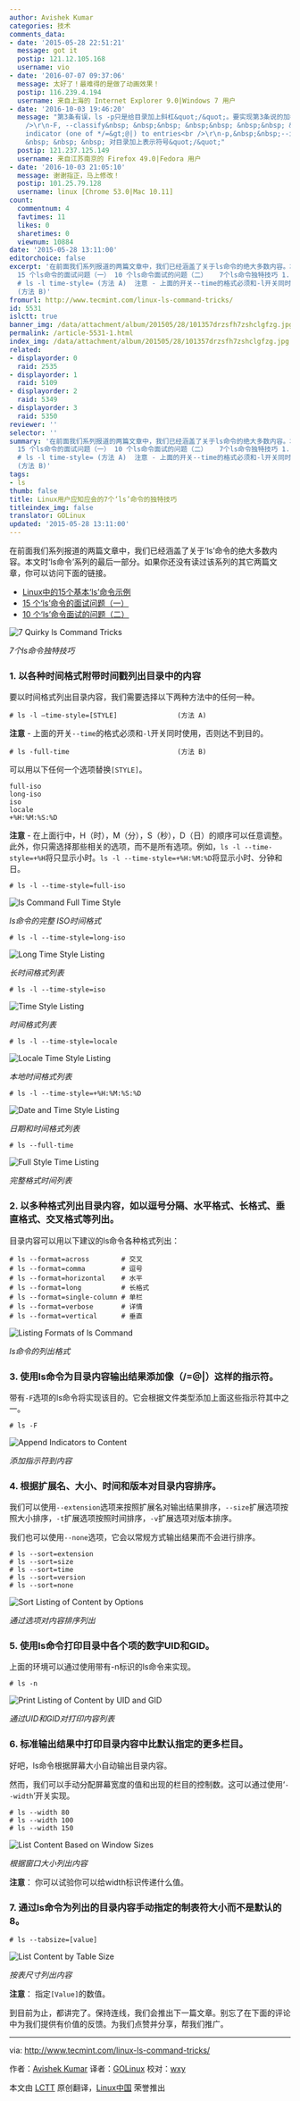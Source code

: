 ```yaml
---
author: Avishek Kumar
categories: 技术
comments_data:
- date: '2015-05-28 22:51:21'
  message: got it
  postip: 121.12.105.168
  username: vio
- date: '2016-07-07 09:37:06'
  message: 太好了！最难得的是做了动画效果！
  postip: 116.239.4.194
  username: 来自上海的 Internet Explorer 9.0|Windows 7 用户
- date: '2016-10-03 19:46:20'
  message: "第3条有误，ls -p只是给目录加上斜杠&quot;/&quot;。要实现第3条说的加各种符号应该是ls -F。搬运一下ls --help&nbsp;&nbsp;#有的是中文有的是英文看起来不太统一哈<br
    />\r\n-F, --classify&nbsp; &nbsp;&nbsp; &nbsp;&nbsp; &nbsp;&nbsp; &nbsp; append
    indicator (one of */=&gt;@|) to entries<br />\r\n-p,&nbsp;&nbsp;--indicator-style=slash&nbsp;
    &nbsp; &nbsp; &nbsp; 对目录加上表示符号&quot;/&quot;"
  postip: 121.237.125.149
  username: 来自江苏南京的 Firefox 49.0|Fedora 用户
- date: '2016-10-03 21:05:10'
  message: 谢谢指正，马上修改！
  postip: 101.25.79.128
  username: linux [Chrome 53.0|Mac 10.11]
count:
  commentnum: 4
  favtimes: 11
  likes: 0
  sharetimes: 0
  viewnum: 10884
date: '2015-05-28 13:11:00'
editorchoice: false
excerpt: '在前面我们系列报道的两篇文章中，我们已经涵盖了关于ls命令的绝大多数内容。本文时ls命令系列的最后一部分。如果你还没有读过该系列的其它两篇文章，你可以访问下面的链接。  Linux中的15个基本ls命令示例
  15 个ls命令的面试问题（一） 10 个ls命令面试的问题（二）   7个ls命令独特技巧 1. 以各种时间格式附带时间戳列出目录中的内容 要以时间格式列出目录内容，我们需要选择以下两种方法中的任何一种。
  # ls -l time-style= (方法 A)  注意 - 上面的开关--time的格式必须和-l开关同时使用，否则达不到目的。 # ls -full-time
  (方法 B)'
fromurl: http://www.tecmint.com/linux-ls-command-tricks/
id: 5531
islctt: true
banner_img: /data/attachment/album/201505/28/101357drzsfh7zshclgfzg.jpg
permalink: /article-5531-1.html
index_img: /data/attachment/album/201505/28/101357drzsfh7zshclgfzg.jpg.thumb.jpg
related:
- displayorder: 0
  raid: 2535
- displayorder: 1
  raid: 5109
- displayorder: 2
  raid: 5349
- displayorder: 3
  raid: 5350
reviewer: ''
selector: ''
summary: '在前面我们系列报道的两篇文章中，我们已经涵盖了关于ls命令的绝大多数内容。本文时ls命令系列的最后一部分。如果你还没有读过该系列的其它两篇文章，你可以访问下面的链接。  Linux中的15个基本ls命令示例
  15 个ls命令的面试问题（一） 10 个ls命令面试的问题（二）   7个ls命令独特技巧 1. 以各种时间格式附带时间戳列出目录中的内容 要以时间格式列出目录内容，我们需要选择以下两种方法中的任何一种。
  # ls -l time-style= (方法 A)  注意 - 上面的开关--time的格式必须和-l开关同时使用，否则达不到目的。 # ls -full-time
  (方法 B)'
tags:
- ls
thumb: false
title: Linux用户应知应会的7个‘ls’命令的独特技巧
titleindex_img: false
translator: GOLinux
updated: '2015-05-28 13:11:00'
---
```


在前面我们系列报道的两篇文章中，我们已经涵盖了关于‘ls’命令的绝大多数内容。本文时‘ls命令’系列的最后一部分。如果你还没有读过该系列的其它两篇文章，你可以访问下面的链接。


* [Linux中的15个基本‘ls’命令示例](/article-5109-1.html)
* [15 个‘ls’命令的面试问题（一）](/article-5349-1.html)
* [10 个‘ls’命令面试的问题（二）](/article-5350-1.html)


![7 Quirky ls Command Tricks](/data/attachment/album/201505/28/101357drzsfh7zshclgfzg.jpg)


*7个ls命令独特技巧*


### 1. 以各种时间格式附带时间戳列出目录中的内容


要以时间格式列出目录内容，我们需要选择以下两种方法中的任何一种。



```
# ls -l –time-style=[STYLE]               (方法 A)

```

**注意** - 上面的开关`--time`的格式必须和`-l`开关同时使用，否则达不到目的。



```
# ls -full-time                           (方法 B)

```

可以用以下任何一个选项替换`[STYLE]`。



```
full-iso
long-iso
iso
locale
+%H:%M:%S:%D

```

**注意** - 在上面行中，H（时），M（分），S（秒），D（日）的顺序可以任意调整。此外，你只需选择那些相关的选项，而不是所有选项。例如，`ls -l --time-style=+%H`将只显示小时。`ls -l --time-style=+%H:%M:%D`将显示小时、分钟和日。



```
# ls -l --time-style=full-iso

```

![ls Command Full Time Style](/data/attachment/album/201505/28/101358aayud5mlbajmydjw.gif)


*ls命令的完整 ISO时间格式*



```
# ls -l --time-style=long-iso

```

![Long Time Style Listing](/data/attachment/album/201505/28/101358xlaal14av4itrna1.gif)


*长时间格式列表*



```
# ls -l --time-style=iso

```

![Time Style Listing](/data/attachment/album/201505/28/101359q46p144go2rlj262.gif)


*时间格式列表*



```
# ls -l --time-style=locale

```

![Locale Time Style Listing](/data/attachment/album/201505/28/101359nlljiogdh9bo9hws.gif)


*本地时间格式列表*



```
# ls -l --time-style=+%H:%M:%S:%D

```

![Date and Time Style Listing](/data/attachment/album/201505/28/101400e66e447ei5z6s6z4.gif)


*日期和时间格式列表*



```
# ls --full-time

```

![Full Style Time Listing](/data/attachment/album/201505/28/101400slysqkilodqee5k6.gif)


*完整格式时间列表*


### 2. 以多种格式列出目录内容，如以逗号分隔、水平格式、长格式、垂直格式、交叉格式等列出。


目录内容可以用以下建议的ls命令各种格式列出：



```
# ls --format=across        # 交叉
# ls --format=comma         # 逗号
# ls --format=horizontal    # 水平
# ls --format=long          # 长格式
# ls --format=single-column # 单栏
# ls --format=verbose       # 详情
# ls --format=vertical      # 垂直

```

![Listing Formats of ls Command](/data/attachment/album/201505/28/101401ivbcvu6ucbc8vcbv.gif)


*ls命令的列出格式*


### 3. 使用ls命令为目录内容输出结果添加像（/=@|）这样的指示符。


带有`-F`选项的ls命令将实现该目的。它会根据文件类型添加上面这些指示符其中之一。



```
# ls -F

```

![Append Indicators to Content](/data/attachment/album/201505/28/101401in2sby2gnzja27qz.gif)


*添加指示符到内容*


### 4. 根据扩展名、大小、时间和版本对目录内容排序。


我们可以使用`--extension`选项来按照扩展名对输出结果排序，`--size`扩展选项按照大小排序，`-t`扩展选项按照时间排序，`-v`扩展选项对版本排序。


我们也可以使用`--none`选项，它会以常规方式输出结果而不会进行排序。



```
# ls --sort=extension
# ls --sort=size
# ls --sort=time
# ls --sort=version
# ls --sort=none

```

![Sort Listing of Content by Options](/data/attachment/album/201505/28/101401rjjbyycfj8wy83jw.gif)


*通过选项对内容排序列出*


### 5. 使用ls命令打印目录中各个项的数字UID和GID。


上面的环境可以通过使用带有-n标识的ls命令来实现。



```
# ls -n

```

![Print Listing of Content by UID and GID](/data/attachment/album/201505/28/101402z2gi2wp319yh2060.gif)


*通过UID和GID对打印内容列表*


### 6. 标准输出结果中打印目录内容中比默认指定的更多栏目。


好吧，ls命令根据屏幕大小自动输出目录内容。


然而，我们可以手动分配屏幕宽度的值和出现的栏目的控制数。这可以通过使用‘`--width`’开关实现。



```
# ls --width 80
# ls --width 100
# ls --width 150

```

![List Content Based on Window Sizes](/data/attachment/album/201505/28/101402fcef00a0xwfhx044.gif)


*根据窗口大小列出内容*


**注意**： 你可以试验你可以给width标识传递什么值。


### 7. 通过ls命令为列出的目录内容手动指定的制表符大小而不是默认的8。



```
# ls --tabsize=[value]

```

![List Content by Table Size](/data/attachment/album/201505/28/101404dp77zmiq4pb84jpu.gif)


*按表尺寸列出内容*


**注意**： 指定`[Value]`的数值。


到目前为止，都讲完了。保持连线，我们会推出下一篇文章。别忘了在下面的评论中为我们提供有价值的反馈。为我们点赞并分享，帮我们推广。




---


via: <http://www.tecmint.com/linux-ls-command-tricks/>


作者：[Avishek Kumar](http://www.tecmint.com/author/avishek/) 译者：[GOLinux](https://github.com/GOLinux) 校对：[wxy](https://github.com/wxy)


本文由 [LCTT](https://github.com/LCTT/TranslateProject) 原创翻译，[Linux中国](http://linux.cn/) 荣誉推出